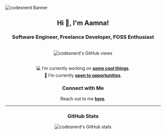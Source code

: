 <!-- Banner -->

![codesnerd Banner](https://github.com/codesnerd/codesnerd/assets/70039999/e259a9f1-178b-4ef8-9264-fa423874cb07.gif)

<!-- Introduction -->
<section align="center">
  <h1>Hi 👋, I'm Aamna!</h1>
  <h3>Software Engineer, Freelance Developer, FOSS Enthusiast</h3>
</section>
<br />

<!-- Profile Views -->
<div align="center">
  <img src="https://komarev.com/ghpvc/?username=codesnerd&label=Profile%20views&color=2a5fd7&style=flat" alt="codesnerd's GitHub views"/>
</div>
<br />

<!-- Now -->
<section align="center">
  <p>
    💻 I’m currently working on <b><a href="https://codesnerd.com/now#working-on">some cool things</a></b>.
    <br />
    🔭 I’m currently <b><a href="https://codesnerd.com/now#open-to">open to opportunities</a></b>.
  <p>
</section>

<!-- Connect With Me -->
<section align="center">
  <h3>Connect with Me</h3>
  <p>
    Reach out to me <b><a href="https://codesnerd.com/contact">here</a></b>.
  </p>
</section>
<hr />

<!-- GitHub Stats -->
<section align="center">
  <h3>GitHub Stats</h3>
  <img src="https://github-readme-stats.vercel.app/api?username=codesnerd&theme=github_dark&count_private=true&include_all_commits=true" alt="codesnerd's GitHub stats" />
</section>
